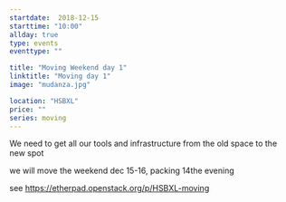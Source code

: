 ```yaml
---
startdate:  2018-12-15
starttime: "10:00"
allday: true
type: events
eventtype: ""

title: "Moving Weekend day 1"
linktitle: "Moving day 1"
image: "mudanza.jpg"

location: "HSBXL"
price: ""
series: moving
---
```



We need to get all our tools and infrastructure from the old space to the new spot 

we will move the weekend dec 15-16, packing 14the evening 

see https://etherpad.openstack.org/p/HSBXL-moving